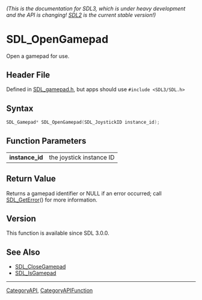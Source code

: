###### (This is the documentation for SDL3, which is under heavy development and the API is changing! [SDL2](https://wiki.libsdl.org/SDL2/) is the current stable version!)
# SDL_OpenGamepad

Open a gamepad for use.

## Header File

Defined in [SDL_gamepad.h](https://github.com/libsdl-org/SDL/blob/main/include/SDL3/SDL_gamepad.h), but apps should use `#include <SDL3/SDL.h>`

## Syntax

```c
SDL_Gamepad* SDL_OpenGamepad(SDL_JoystickID instance_id);

```

## Function Parameters

|                     |                          |
| ------------------- | ------------------------ |
| **instance_id**     | the joystick instance ID |

## Return Value

Returns a gamepad identifier or NULL if an error occurred; call
[SDL_GetError](SDL_GetError)() for more information.

## Version

This function is available since SDL 3.0.0.

## See Also

* [SDL_CloseGamepad](SDL_CloseGamepad)
* [SDL_IsGamepad](SDL_IsGamepad)

----
[CategoryAPI](CategoryAPI), [CategoryAPIFunction](CategoryAPIFunction)


